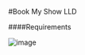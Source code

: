 #Book My Show LLD  


####Requirements  

![image](https://github.com/user-attachments/assets/f7470604-8356-4af3-bb32-b7b381a4891f)
